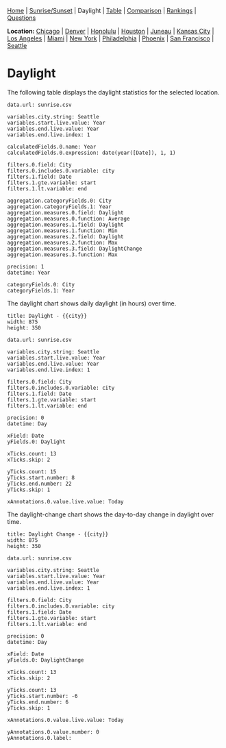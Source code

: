 [Home](#url=README.md) |
[Sunrise/Sunset](#url=sunrise.md) |
Daylight |
[Table](#url=daylight-table.md) |
[Comparison](#url=compare.md) |
[Rankings](#url=daylight-rank.md) |
[Questions](#url=questions.md)

**Location:**
[Chicago](#variables.city.string=Chicago) |
[Denver](#variables.city.string=Denver) |
[Honolulu](#variables.city.string=Honolulu) |
[Houston](#variables.city.string=Houston) |
[Juneau](#variables.city.string=Juneau) |
[Kansas City](#variables.city.string=Kansas%20City) |
[Los Angeles](#variables.city.string=Los%20Angeles) |
[Miami](#variables.city.string=Miami) |
[New York](#variables.city.string=New%20York) |
[Philadelphia](#variables.city.string=Philadelphia) |
[Phoenix](#variables.city.string=Phoenix) |
[San Francisco](#variables.city.string=San%20Francisco) |
[Seattle](#variables.city.string=Seattle)


# Daylight

The following table displays the daylight statistics for the selected location.

~~~ data-table
data.url: sunrise.csv

variables.city.string: Seattle
variables.start.live.value: Year
variables.end.live.value: Year
variables.end.live.index: 1

calculatedFields.0.name: Year
calculatedFields.0.expression: date(year([Date]), 1, 1)

filters.0.field: City
filters.0.includes.0.variable: city
filters.1.field: Date
filters.1.gte.variable: start
filters.1.lt.variable: end

aggregation.categoryFields.0: City
aggregation.categoryFields.1: Year
aggregation.measures.0.field: Daylight
aggregation.measures.0.function: Average
aggregation.measures.1.field: Daylight
aggregation.measures.1.function: Min
aggregation.measures.2.field: Daylight
aggregation.measures.2.function: Max
aggregation.measures.3.field: DaylightChange
aggregation.measures.3.function: Max

precision: 1
datetime: Year

categoryFields.0: City
categoryFields.1: Year
~~~

The daylight chart shows daily daylight (in hours) over time.

~~~ line-chart
title: Daylight - {{city}}
width: 875
height: 350

data.url: sunrise.csv

variables.city.string: Seattle
variables.start.live.value: Year
variables.end.live.value: Year
variables.end.live.index: 1

filters.0.field: City
filters.0.includes.0.variable: city
filters.1.field: Date
filters.1.gte.variable: start
filters.1.lt.variable: end

precision: 0
datetime: Day

xField: Date
yFields.0: Daylight

xTicks.count: 13
xTicks.skip: 2

yTicks.count: 15
yTicks.start.number: 8
yTicks.end.number: 22
yTicks.skip: 1

xAnnotations.0.value.live.value: Today
~~~

The daylight-change chart shows the day-to-day change in daylight over time.

~~~ line-chart
title: Daylight Change - {{city}}
width: 875
height: 350

data.url: sunrise.csv

variables.city.string: Seattle
variables.start.live.value: Year
variables.end.live.value: Year
variables.end.live.index: 1

filters.0.field: City
filters.0.includes.0.variable: city
filters.1.field: Date
filters.1.gte.variable: start
filters.1.lt.variable: end

precision: 0
datetime: Day

xField: Date
yFields.0: DaylightChange

xTicks.count: 13
xTicks.skip: 2

yTicks.count: 13
yTicks.start.number: -6
yTicks.end.number: 6
yTicks.skip: 1

xAnnotations.0.value.live.value: Today

yAnnotations.0.value.number: 0
yAnnotations.0.label:
~~~
